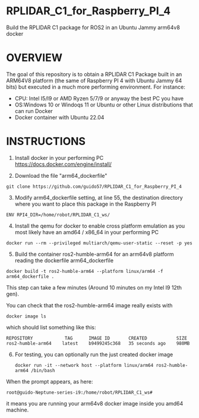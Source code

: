 # RPLIDAR_C1_for_Raspberry_PI_4
Build the RPLIDAR C1 package for ROS2 in an Ubuntu Jammy arm64v8 docker

# OVERVIEW 

The goal of this repository is to obtain a RPLIDAR C1 Package built in an ARM64V8 platform (the same of Raspberry PI 4 with Ubuntu Jammy 64 bits) but executed in a much more performing environment. For instance:
* CPU: Intel I5/I9 or AMD Ryzen 5/7/9 or anyway the best PC you have
* OS:Windows 10 or Windoqs 11 or Ubuntu or other Linux distributions that can run Docker
* Docker container with Ubuntu 22.04 

# INSTRUCTIONS

1) Install docker in your performing PC https://docs.docker.com/engine/install/

2) Download the file "arm64_dockerfile"

  ```
  git clone https://github.com/guido57/RPLIDAR_C1_for_Raspberry_PI_4
  ```
3) Modify arm64_dockerfile setting, at line 55, the destination directory where you want to place this package in the Raspberry PI

```
ENV RPI4_DIR=/home/robot/RPLIDAR_C1_ws/
```

4) Install the qemu for docker to enable cross platform emulation as you most likely have an amd64 / x86_64 in your performing PC

```
docker run --rm --privileged multiarch/qemu-user-static --reset -p yes
```
 
5)  Build the container ros2-humble-arm64 for an arm64v8 platform reading the dockerfile arm64_dockerfile

  ```
  docker build -t ros2-humble-arm64 --platform linux/arm64 -f  arm64_dockerfile .
  ```

 This step can take a few minutes (Around 10 minutes on my Intel I9 12th gen).

 You can check that the ros2-humble-arm64 image really exists with 

 ```
 docker image ls
 ```

which should list something like this: 

```
REPOSITORY            TAG      IMAGE ID       CREATED           SIZE
ros2-humble-arm64    latest    b9499245c368   35 seconds ago    980MB
```
6) For testing, you can optionally run the just created docker image
   ```
   docker run -it --network host --platform linux/arm64 ros2-humble-arm64 /bin/bash
   ```
When the prompt appears, as here:

```
root@guido-Neptune-series-i9:/home/robot/RPLIDAR_C1_ws#
```

it means you are running your arm64v8 docker image inside you amd64 machine.





